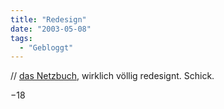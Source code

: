 ```yaml
---
title: "Redesign"
date: "2003-05-08"
tags:
  - "Gebloggt"
---
```


// [das Netzbuch](http://www.das-netzbuch.de/ "das Netzbuch"), wirklich völlig redesignt. Schick.

−18
